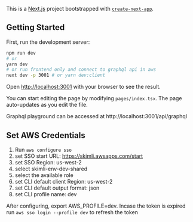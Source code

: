 This is a [Next.js](https://nextjs.org/) project bootstrapped with [`create-next-app`](https://github.com/vercel/next.js/tree/canary/packages/create-next-app).

## Getting Started

First, run the development server:

```bash
npm run dev
# or
yarn dev
# or run frontend only and connect to graphql api in aws
next dev -p 3001 # or yarn dev:client
```

Open [http://localhost:3001](http://localhost:3001) with your browser to see the result.

You can start editing the page by modifying `pages/index.tsx`. The page auto-updates as you edit the file.

Graphql playground can be accessed at http://localhost:3001/api/graphql

## Set AWS Credentials

1. Run `aws configure sso`
2. set SSO start URL: https://skimli.awsapps.com/start
3. set SSO Region: us-west-2
4. select skimli-env-dev-shared
5. select the available role
6. set CLI default client Region: us-west-2
7. set CLI default output format: json
8. set CLI profile name: dev

After configuring, export AWS_PROFILE=dev. Incase the token is expired run `aws sso login --profile dev` to refresh the token

